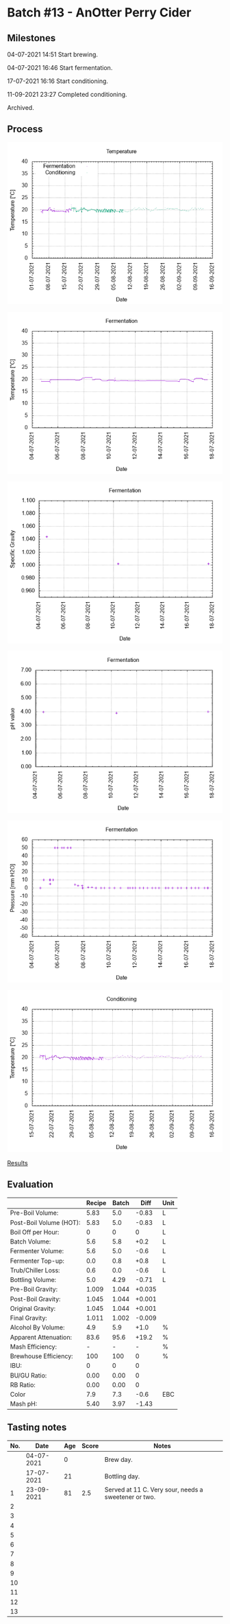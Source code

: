 # Batch #13 - AnOtter Perry Cider

## Milestones

04-07-2021 14:51 Start brewing.

04-07-2021 16:46 Start fermentation.

17-07-2021 16:16 Start conditioning.

11-09-2021 23:27 Completed conditioning.

Archived.

## Process

![temperature](temperature.png)

![fermentation](fermentation.png)

![specific gravity](gravity.png)

![pH](ph.png)

![pressure](pressure.png)

![conditioning](conditioning.png)

[Results](./Batch_13_AnOtter_Perry_Cider_results.pdf)

## Evaluation

|                         | Recipe | Batch | Diff   | Unit |
|-------------------------|--------|-------|--------|------|
| Pre-Boil Volume:        | 5.83   | 5.0   | -0.83  | L    |
| Post-Boil Volume (HOT): | 5.83   | 5.0   | -0.83  | L    |
| Boil Off per Hour:      | 0      | 0     |  0     | L    |
| Batch Volume:           | 5.6    | 5.8   | +0.2   | L    |
| Fermenter Volume:       | 5.6    | 5.0   | -0.6   | L    |
| Fermenter Top-up:       | 0.0    | 0.8   | +0.8   | L    |
| Trub/Chiller Loss:      | 0.6    | 0.0   | -0.6   | L    |
| Bottling Volume:        | 5.0    | 4.29  | -0.71  | L    |
| Pre-Boil Gravity:       | 1.009  | 1.044 | +0.035 |      |
| Post-Boil Gravity:      | 1.045  | 1.044 | +0.001 |      |
| Original Gravity:       | 1.045  | 1.044 | +0.001 |      |
| Final Gravity:          | 1.011  | 1.002 | -0.009 |      |
| Alcohol By Volume:      | 4.9    | 5.9   | +1.0   | %    |
| Apparent Attenuation:   | 83.6   | 95.6  | +19.2  | %    |
| Mash Efficiency:        | -      | -     |  -     | %    |
| Brewhouse Efficiency:   | 100    | 100   |  0     | %    |
| IBU:                    | 0      | 0     |  0     |      |
| BU/GU Ratio:            | 0.00   | 0.00  |  0     |      |
| RB Ratio:               | 0.00   | 0.00  |  0     |      |
| Color                   | 7.9    | 7.3   | -0.6   | EBC  |
| Mash pH:                | 5.40   | 3.97  | -1.43  |      |

## Tasting notes

| No. | Date       | Age | Score | Notes |
|-----|------------|-----|-------|-------|
|     | 04-07-2021 |   0 |       | Brew day. |
|     | 17-07-2021 |  21 |       | Bottling day. |
|   1 | 23-09-2021 |  81 | 2.5   | Served at 11 C. Very sour, needs a sweetener or two. |
|   2 |            |     |       |  |
|   3 |            |     |       |  |
|   4 |            |     |       |  |
|   5 |            |     |       |  |
|   6 |            |     |       |  |
|   7 |            |     |       |  |
|   8 |            |     |       |  |
|   9 |            |     |       |  |
|  10 |            |     |       |  |
|  11 |            |     |       |  |
|  12 |            |     |       |  |
|  13 |            |     |       |  |
